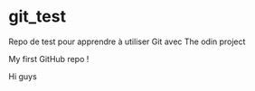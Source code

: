 # git_test

Repo de test pour apprendre à utiliser Git avec The odin project

My first GitHub repo !

Hi guys
